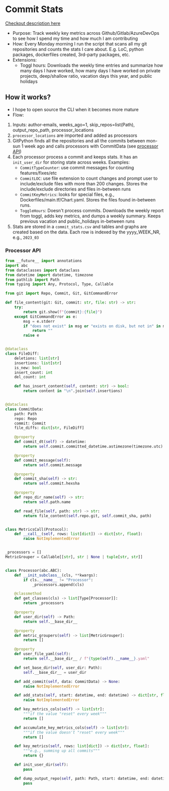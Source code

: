 # Commit Stats

[Checkout description here](https://commit-stats.ealbert.org/)

- Purpose: Track weekly key metrics across Github/Gitlab/AzureDevOps to see how I spend my time and how much I am contributing
- How: Every Monday morning I run the script that scans all my git repositories and counts the stats I care about. E.g. LoC, python packages, dockerfiles created, 3rd-party packages, etc.
- Extensions:
  - Toggl hours: Downloads the weekly time entries and summarize how many days I have worked, how many days I have worked on private projects, deep/shallow ratio, vacation days this year, and public holidays

## How it works?
- I hope to open source the CLI when it becomes more mature
- Flow:
1. Inputs: author-emails, weeks_ago=1, skip_repos=list(Path), output_repo_path, processor_locations
2. `processor_locations` are imported and added as processors
3. GitPython finds all the repositories and all the commits between mon-sun 1 week ago and calls processors with CommitData (see [processor API](#processor-api))
4. Each processor process a commit and keeps stats. It has an `init_user_dir` for storing state across weeks. Examples:
   - `CommitTypeCounter`: use commit messages for counting features/fixes/etc
   - `CommitLOC`: use file extension to count changes and prompt user to include/exclude files with more than 200 changes. Stores the include/exclude directories and files in-between runs
   - `CommitKeyMetrics`: looks for special files, e.g., Dockerfiles/main.tf/Chart.yaml. Stores the files found in-between runs.
   - `ToggleHours`: Doesn't process commits. Downloads the weekly report from toggl, adds key metrics, and dumps a weekly summary. Keeps previous vacation and public_holidays in-between runs
5. Stats are stored in a `commit_stats.csv` and tables and graphs are created based on the data. Each row is indexed by the yyyy_WEEK_NR, e.g., `2023_03`


### Processor API
```python
from __future__ import annotations
import abc
from dataclasses import dataclass
from datetime import datetime, timezone
from pathlib import Path
from typing import Any, Protocol, Type, Callable

from git import Repo, Commit, Git, GitCommandError

def file_content(git: Git, commit: str, file: str) -> str:
    try:
        return git.show(f"{commit}:{file}")
    except GitCommandError as e:
        msg = e.stderr
        if "does not exist" in msg or "exists on disk, but not in" in msg:
            return ""
        raise e


@dataclass
class FileDiff:
    deletions: list[str]
    insertions: list[str]
    is_new: bool
    insert_count: int
    del_count: int

    def has_insert_content(self, content: str) -> bool:
        return content in "\n".join(self.insertions)


@dataclass
class CommitData:
    path: Path
    repo: Repo
    commit: Commit
    file_diffs: dict[str, FileDiff]

    @property
    def commit_dt(self) -> datetime:
        return self.commit.committed_datetime.astimezone(timezone.utc)

    @property
    def commit_message(self):
        return self.commit.message

    @property
    def commit_sha(self) -> str:
        return self.commit.hexsha

    @property
    def repo_dir_name(self) -> str:
        return self.path.name

    def read_file(self, path: str) -> str:
        return file_content(self.repo.git, self.commit_sha, path)


class MetricsCall(Protocol):
    def __call__(self, rows: list[dict]) -> dict[str, float]:
        raise NotImplementedError


_processors = []
MetricGrouper = Callable[[str], str | None | tuple[str, str]]


class Processor(abc.ABC):
    def __init_subclass__(cls, **kwargs):
        if cls.__name__ != "Processor":
            _processors.append(cls)

    @classmethod
    def get_classes(cls) -> list[Type[Processor]]:
        return _processors

    @property
    def user_dir(self) -> Path:
        return self.__base_dir__

    @property
    def metric_groupers(self) -> list[MetricGrouper]:
        return []

    @property
    def user_file_yaml(self):
        return self.__base_dir__ / f"{type(self).__name__}.yaml"

    def set_base_dir(self, user_dir: Path):
        self.__base_dir__ = user_dir

    def add_commit(self, data: CommitData) -> None:
        raise NotImplementedError

    def add_stats(self, start: datetime, end: datetime) -> dict[str, float]:
        raise NotImplementedError

    def key_metrics_cols(self) -> list[str]:
        """if the value "reset" every week"""
        return []

    def accumulate_key_metrics_cols(self) -> list[str]:
        """if the value doesn't "reset" every week"""
        return []

    def key_metrics(self, rows: list[dict]) -> dict[str, float]:
        """e.g., summing up all commits"""
        return {}

    def init_user_dir(self):
        pass

    def dump_output_repo(self, path: Path, start: datetime, end: datetime) -> Any:
        pass
```
